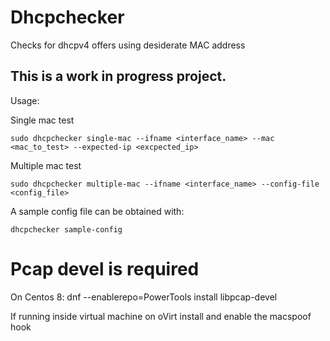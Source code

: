 # Dhcpchecker
Checks for dhcpv4 offers using desiderate MAC address

## This is a work in progress project.


Usage:

Single mac test

```sudo dhcpchecker single-mac --ifname <interface_name> --mac <mac_to_test> --expected-ip <excpected_ip>```

Multiple mac test

```sudo dhcpchecker multiple-mac --ifname <interface_name> --config-file <config_file>```

A sample config file can be obtained with:

```dhcpchecker sample-config```


# Pcap devel is required

On Centos 8: dnf --enablerepo=PowerTools install libpcap-devel

If running inside virtual machine on oVirt install and enable the macspoof hook